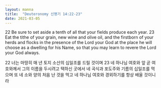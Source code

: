 ```yaml
---
layout: manna
title:  "Deuteronomy 신명기 14:22-23"
date: 2021-03-05
---
```

22 Be sure to set aside a tenth of all that your fields produce each year.
23 Eat the tithe of your grain, new wine and olive oil, and the firstborn of your herds and flocks in the presence of the Lord your God at the place he will choose as a dwelling for his Name, so that you may learn to revere the Lord your God always.       

22 너는 마땅히 매 년 토지 소산의 십일조를 드릴 것이며
23 네 하나님 여호와 앞 곧 여호와께서 그의 이름을 두시려고 택하신 곳에서 네 곡식과 포도주와 기름의 십일조를 먹으며 또 네 소와 양의 처음 난 것을 먹고 네 하나님 여호와 경외하기를 항상 배울 것이니라
